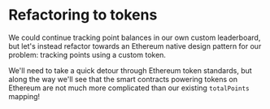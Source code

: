 # Refactoring to tokens

We could continue tracking point balances in our own custom leaderboard, but let's instead refactor towards an Ethereum native design pattern for our problem: tracking points using a custom token.

We'll need to take a quick detour through Ethereum token standards, but along the way we'll see that the smart contracts powering tokens on Ethereum are not much more complicated than our existing `totalPoints` mapping!

